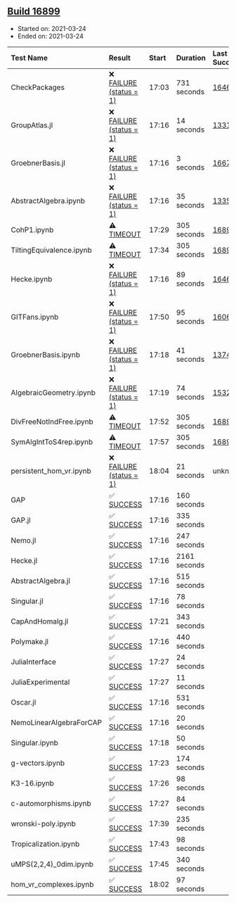 ## [Build 16899](https://oscarci.mathematik.uni-kl.de/job/oscar/16899/)

* Started on: 2021-03-24
* Ended on: 2021-03-24

| Test Name    | Result | Start | Duration | Last Success | First Failure |
|:-------------|:-------|:------|:---------|:-------------|:--------------|
| CheckPackages | ❌ [FAILURE (status = 1)](https://oscarci.mathematik.uni-kl.de/job/oscar/16899/artifact/logs/build-16899/CheckPackages.log) | 17:03 | 731 seconds | [16463](https://oscarci.mathematik.uni-kl.de/job/oscar/16463/) | [16464](https://oscarci.mathematik.uni-kl.de/job/oscar/16464/) |
| GroupAtlas.jl | ❌ [FAILURE (status = 1)](https://oscarci.mathematik.uni-kl.de/job/oscar/16899/artifact/logs/build-16899/GroupAtlas.jl.log) | 17:16 | 14 seconds | [13311](https://oscarci.mathematik.uni-kl.de/job/oscar/13311/) | [13312](https://oscarci.mathematik.uni-kl.de/job/oscar/13312/) |
| GroebnerBasis.jl | ❌ [FAILURE (status = 1)](https://oscarci.mathematik.uni-kl.de/job/oscar/16899/artifact/logs/build-16899/GroebnerBasis.jl.log) | 17:16 | 3 seconds | [16676](https://oscarci.mathematik.uni-kl.de/job/oscar/16676/) | [16677](https://oscarci.mathematik.uni-kl.de/job/oscar/16677/) |
| AbstractAlgebra.ipynb | ❌ [FAILURE (status = 1)](https://oscarci.mathematik.uni-kl.de/job/oscar/16899/artifact/logs/build-16899/AbstractAlgebra.ipynb.log) | 17:16 | 35 seconds | [13355](https://oscarci.mathematik.uni-kl.de/job/oscar/13355/) | [13356](https://oscarci.mathematik.uni-kl.de/job/oscar/13356/) |
| CohP1.ipynb | ⚠ [TIMEOUT](https://oscarci.mathematik.uni-kl.de/job/oscar/16899/artifact/logs/build-16899/CohP1.ipynb.log) | 17:29 | 305 seconds | [16897](https://oscarci.mathematik.uni-kl.de/job/oscar/16897/) | [16898](https://oscarci.mathematik.uni-kl.de/job/oscar/16898/) |
| TiltingEquivalence.ipynb | ⚠ [TIMEOUT](https://oscarci.mathematik.uni-kl.de/job/oscar/16899/artifact/logs/build-16899/TiltingEquivalence.ipynb.log) | 17:34 | 305 seconds | [16897](https://oscarci.mathematik.uni-kl.de/job/oscar/16897/) | [16898](https://oscarci.mathematik.uni-kl.de/job/oscar/16898/) |
| Hecke.ipynb | ❌ [FAILURE (status = 1)](https://oscarci.mathematik.uni-kl.de/job/oscar/16899/artifact/logs/build-16899/Hecke.ipynb.log) | 17:16 | 89 seconds | [16463](https://oscarci.mathematik.uni-kl.de/job/oscar/16463/) | [16464](https://oscarci.mathematik.uni-kl.de/job/oscar/16464/) |
| GITFans.ipynb | ❌ [FAILURE (status = 1)](https://oscarci.mathematik.uni-kl.de/job/oscar/16899/artifact/logs/build-16899/GITFans.ipynb.log) | 17:50 | 95 seconds | [16068](https://oscarci.mathematik.uni-kl.de/job/oscar/16068/) | [16069](https://oscarci.mathematik.uni-kl.de/job/oscar/16069/) |
| GroebnerBasis.ipynb | ❌ [FAILURE (status = 1)](https://oscarci.mathematik.uni-kl.de/job/oscar/16899/artifact/logs/build-16899/GroebnerBasis.ipynb.log) | 17:18 | 41 seconds | [13748](https://oscarci.mathematik.uni-kl.de/job/oscar/13748/) | [13749](https://oscarci.mathematik.uni-kl.de/job/oscar/13749/) |
| AlgebraicGeometry.ipynb | ❌ [FAILURE (status = 1)](https://oscarci.mathematik.uni-kl.de/job/oscar/16899/artifact/logs/build-16899/AlgebraicGeometry.ipynb.log) | 17:19 | 74 seconds | [15322](https://oscarci.mathematik.uni-kl.de/job/oscar/15322/) | [15323](https://oscarci.mathematik.uni-kl.de/job/oscar/15323/) |
| DivFreeNotIndFree.ipynb | ⚠ [TIMEOUT](https://oscarci.mathematik.uni-kl.de/job/oscar/16899/artifact/logs/build-16899/DivFreeNotIndFree.ipynb.log) | 17:52 | 305 seconds | [16897](https://oscarci.mathematik.uni-kl.de/job/oscar/16897/) | [16898](https://oscarci.mathematik.uni-kl.de/job/oscar/16898/) |
| SymAlgIntToS4rep.ipynb | ⚠ [TIMEOUT](https://oscarci.mathematik.uni-kl.de/job/oscar/16899/artifact/logs/build-16899/SymAlgIntToS4rep.ipynb.log) | 17:57 | 305 seconds | [16897](https://oscarci.mathematik.uni-kl.de/job/oscar/16897/) | [16898](https://oscarci.mathematik.uni-kl.de/job/oscar/16898/) |
| persistent_hom_vr.ipynb | ❌ [FAILURE (status = 1)](https://oscarci.mathematik.uni-kl.de/job/oscar/16899/artifact/logs/build-16899/persistent_hom_vr.ipynb.log) | 18:04 | 21 seconds | unknown | unknown |
| GAP | ✅ [SUCCESS](https://oscarci.mathematik.uni-kl.de/job/oscar/16899/artifact/logs/build-16899/GAP.log) | 17:16 | 160 seconds |  |  |
| GAP.jl | ✅ [SUCCESS](https://oscarci.mathematik.uni-kl.de/job/oscar/16899/artifact/logs/build-16899/GAP.jl.log) | 17:16 | 335 seconds |  |  |
| Nemo.jl | ✅ [SUCCESS](https://oscarci.mathematik.uni-kl.de/job/oscar/16899/artifact/logs/build-16899/Nemo.jl.log) | 17:16 | 247 seconds |  |  |
| Hecke.jl | ✅ [SUCCESS](https://oscarci.mathematik.uni-kl.de/job/oscar/16899/artifact/logs/build-16899/Hecke.jl.log) | 17:16 | 2161 seconds |  |  |
| AbstractAlgebra.jl | ✅ [SUCCESS](https://oscarci.mathematik.uni-kl.de/job/oscar/16899/artifact/logs/build-16899/AbstractAlgebra.jl.log) | 17:16 | 515 seconds |  |  |
| Singular.jl | ✅ [SUCCESS](https://oscarci.mathematik.uni-kl.de/job/oscar/16899/artifact/logs/build-16899/Singular.jl.log) | 17:16 | 78 seconds |  |  |
| CapAndHomalg.jl | ✅ [SUCCESS](https://oscarci.mathematik.uni-kl.de/job/oscar/16899/artifact/logs/build-16899/CapAndHomalg.jl.log) | 17:21 | 343 seconds |  |  |
| Polymake.jl | ✅ [SUCCESS](https://oscarci.mathematik.uni-kl.de/job/oscar/16899/artifact/logs/build-16899/Polymake.jl.log) | 17:16 | 440 seconds |  |  |
| JuliaInterface | ✅ [SUCCESS](https://oscarci.mathematik.uni-kl.de/job/oscar/16899/artifact/logs/build-16899/JuliaInterface.log) | 17:27 | 24 seconds |  |  |
| JuliaExperimental | ✅ [SUCCESS](https://oscarci.mathematik.uni-kl.de/job/oscar/16899/artifact/logs/build-16899/JuliaExperimental.log) | 17:27 | 11 seconds |  |  |
| Oscar.jl | ✅ [SUCCESS](https://oscarci.mathematik.uni-kl.de/job/oscar/16899/artifact/logs/build-16899/Oscar.jl.log) | 17:16 | 531 seconds |  |  |
| NemoLinearAlgebraForCAP | ✅ [SUCCESS](https://oscarci.mathematik.uni-kl.de/job/oscar/16899/artifact/logs/build-16899/NemoLinearAlgebraForCAP.log) | 17:16 | 20 seconds |  |  |
| Singular.ipynb | ✅ [SUCCESS](https://oscarci.mathematik.uni-kl.de/job/oscar/16899/artifact/logs/build-16899/Singular.ipynb.log) | 17:18 | 50 seconds |  |  |
| g-vectors.ipynb | ✅ [SUCCESS](https://oscarci.mathematik.uni-kl.de/job/oscar/16899/artifact/logs/build-16899/g-vectors.ipynb.log) | 17:23 | 174 seconds |  |  |
| K3-16.ipynb | ✅ [SUCCESS](https://oscarci.mathematik.uni-kl.de/job/oscar/16899/artifact/logs/build-16899/K3-16.ipynb.log) | 17:26 | 98 seconds |  |  |
| c-automorphisms.ipynb | ✅ [SUCCESS](https://oscarci.mathematik.uni-kl.de/job/oscar/16899/artifact/logs/build-16899/c-automorphisms.ipynb.log) | 17:27 | 84 seconds |  |  |
| wronski-poly.ipynb | ✅ [SUCCESS](https://oscarci.mathematik.uni-kl.de/job/oscar/16899/artifact/logs/build-16899/wronski-poly.ipynb.log) | 17:39 | 235 seconds |  |  |
| Tropicalization.ipynb | ✅ [SUCCESS](https://oscarci.mathematik.uni-kl.de/job/oscar/16899/artifact/logs/build-16899/Tropicalization.ipynb.log) | 17:43 | 98 seconds |  |  |
| uMPS(2,2,4)_0dim.ipynb | ✅ [SUCCESS](https://oscarci.mathematik.uni-kl.de/job/oscar/16899/artifact/logs/build-16899/uMPS-2-2-4-_0dim.ipynb.log) | 17:45 | 340 seconds |  |  |
| hom_vr_complexes.ipynb | ✅ [SUCCESS](https://oscarci.mathematik.uni-kl.de/job/oscar/16899/artifact/logs/build-16899/hom_vr_complexes.ipynb.log) | 18:02 | 97 seconds |  |  |
